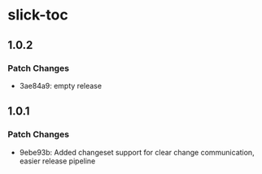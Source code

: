 # slick-toc

## 1.0.2

### Patch Changes

- 3ae84a9: empty release

## 1.0.1

### Patch Changes

- 9ebe93b: Added changeset support for clear change communication, easier release pipeline

